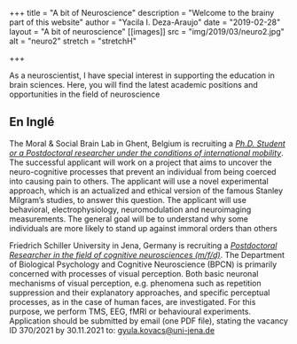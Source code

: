 +++
title = "A bit of Neuroscience"
description = "Welcome to the brainy part of this website"
author = "Yacila I. Deza-Araujo"
date = "2019-02-28"
layout = "A bit of neuroscience"
[[images]]
  src = "img/2019/03/neuro2.jpg"
  alt = "neuro2"
  stretch = "stretchH"

+++

As a neuroscientist, I have special interest in supporting the education in brain sciences.
Here, you will find the latest academic positions and opportunities in the field of neuroscience

## En Ingl&eacute;

The Moral & Social Brain Lab in Ghent, Belgium is recruiting a [*Ph.D. Student or a Postdoctoral researcher under the conditions of international mobility*](https://moralsocialbrain.com/current-vacancies/). The successful applicant will work on a project that aims to uncover the neuro-cognitive processes that prevent an individual from being coerced into causing pain to others. The applicant will use a novel experimental approach, which is an actualized and ethical version of the famous Stanley Milgram’s studies, to answer this question. The applicant will use behavioral, electrophysiology, neuromodulation and neuroimaging measurements. The general goal will be to understand why some individuals are more likely to stand up against immoral orders than others


Friedrich Schiller University in Jena, Germany is recruiting a [*Postdoctoral Researcher
in the field of cognitive neurosciences (m/f/d)*](https://www4.uni-jena.de/Universität/Stellenmarkt/Wissenschaftliche+Beschäftigte/Wissenschaftliche_r+Mitarbeiter_in+%28PostDoc%29+im+Bereich+der+neurokognitiven+Wissenschaft+%28m_w_d%29.html). The Department of Biological Psychology and Cognitive Neuroscience (BPCN) is primarily concerned with processes of visual perception. Both basic neuronal mechanisms of visual perception, e.g. phenomena such as repetition suppression and their explanatory approaches, and specific perceptual processes, as in the case of human faces, are investigated. For this purpose, we perform TMS, EEG, fMRI or behavioural experiments. Application should be submitted by email (one PDF file), stating the vacancy ID 370/2021 by 30.11.2021 to: gyula.kovacs@uni-jena.de










